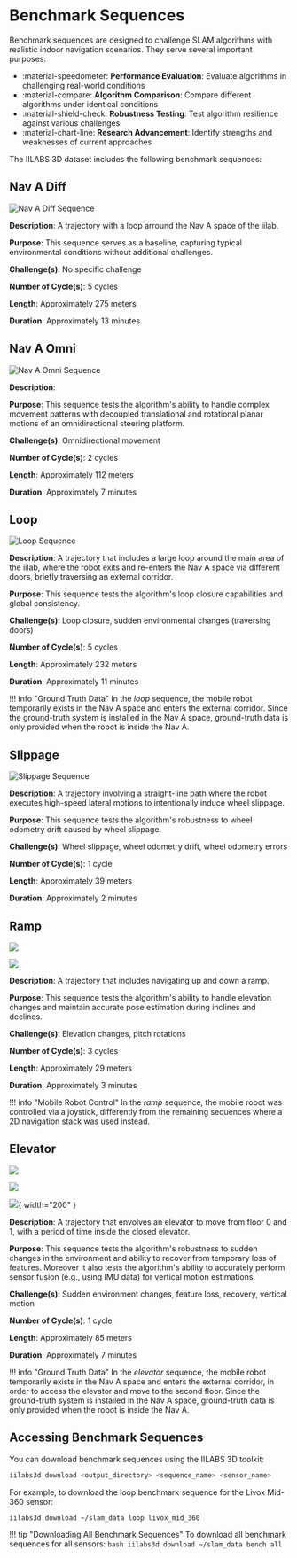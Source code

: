 # Benchmark Sequences

Benchmark sequences are designed to challenge SLAM algorithms with realistic indoor navigation scenarios. They serve several important purposes:

- :material-speedometer: **Performance Evaluation**: Evaluate algorithms in challenging real-world conditions
- :material-compare: **Algorithm Comparison**: Compare different algorithms under identical conditions
- :material-shield-check: **Robustness Testing**: Test algorithm resilience against various challenges
- :material-chart-line: **Research Advancement**: Identify strengths and weaknesses of current approaches

The IILABS 3D dataset includes the following benchmark sequences:

## Nav A Diff

![Nav A Diff Sequence](../../../assets/dataset/sequences/bench_nav_a_diff_trajectory.png)

**Description**: A trajectory with a loop arround the Nav A space of the iilab.

**Purpose**: This sequence serves as a baseline, capturing typical environmental conditions without additional challenges.

**Challenge(s)**: No specific challenge

**Number of Cycle(s)**: 5 cycles

**Length**: Approximately 275 meters

**Duration**: Approximately 13 minutes

## Nav A Omni

![Nav A Omni Sequence](../../../assets/dataset/sequences/bench_nav_a_omni_trajectory.png)

**Description**: 

**Purpose**: This sequence tests the algorithm's ability to handle complex movement patterns with decoupled translational and rotational planar motions of an omnidirectional steering platform.

**Challenge(s)**: Omnidirectional movement

**Number of Cycle(s)**: 2 cycles

**Length**: Approximately 112 meters

**Duration**: Approximately 7 minutes

## Loop

![Loop Sequence](../../../assets/dataset/sequences/bench_loop_trajectory.png)

**Description**: A trajectory that includes a large loop around the main area of the iilab, where the robot exits and re-enters the Nav A space via different doors, briefly traversing an external corridor.

**Purpose**: This sequence tests the algorithm's loop closure capabilities and global consistency.

**Challenge(s)**: Loop closure, sudden environmental changes (traversing doors)

**Number of Cycle(s)**: 5 cycles

**Length**: Approximately 232 meters

**Duration**: Approximately 11 minutes

!!! info "Ground Truth Data"
    In the *loop* sequence, the mobile robot temporarily exists in the Nav A space and enters the external corridor. Since the ground-truth system is installed in the Nav A space, ground-truth data is only provided when the robot is inside the Nav A.

## Slippage

![Slippage Sequence](../../../assets/dataset/sequences/bench_slippage_trajectory.png)

**Description**: A trajectory involving a straight-line path where the robot executes high-speed lateral motions to intentionally induce wheel slippage.

**Purpose**: This sequence tests the algorithm's robustness to wheel odometry drift caused by wheel slippage.

**Challenge(s)**: Wheel slippage, wheel odometry drift, wheel odometry errors

**Number of Cycle(s)**: 1 cycle

**Length**: Approximately 39 meters

**Duration**: Approximately 2 minutes

## Ramp

<div class="grid" markdown>

![](../../../assets/dataset/sequences/bench_ramp_photo_1.png)

![](../../../assets/dataset/sequences/bench_ramp_photo_2.png)

</div>

**Description**: A trajectory that includes navigating up and down a ramp.

**Purpose**: This sequence tests the algorithm's ability to handle elevation changes and maintain accurate pose estimation during inclines and declines.

**Challenge(s)**: Elevation changes, pitch rotations

**Number of Cycle(s)**: 3 cycles

**Length**: Approximately 29 meters

**Duration**: Approximately 3 minutes

!!! info "Mobile Robot Control"
    In the *ramp* sequence, the mobile robot was controlled via a joystick, differently from the remaining sequences where a 2D navigation stack was used instead.

## Elevator

<div class="grid" markdown>

![](../../../assets/dataset/sequences/bench_elevator_nn0_trajectory.png)

![](../../../assets/dataset/sequences/bench_elevator_nn1_trajectory.png)

![](../../../assets/dataset/sequences/bench_elevator_photo.png){ width="200" }

</div>

**Description**: A trajectory that envolves an elevator to move from floor 0 and 1, with a period of time inside the closed elevator.

**Purpose**: This sequence tests the algorithm's robustness to sudden changes in the environment and ability to recover from temporary loss of features. Moreover it also tests the algorithm's ability to accurately perform sensor fusion (e.g., using IMU data) for vertical motion estimations.

**Challenge(s)**: Sudden environment changes, feature loss, recovery, vertical motion

**Number of Cycle(s)**: 1 cycle

**Length**: Approximately 85 meters

**Duration**: Approximately 7 minutes

!!! info "Ground Truth Data"
    In the *elevator* sequence, the mobile robot temporarily exists in the Nav A space and enters the external corridor, in order to access the elevator and move to the second floor. Since the ground-truth system is installed in the Nav A space, ground-truth data is only provided when the robot is inside the Nav A.

## Accessing Benchmark Sequences

You can download benchmark sequences using the IILABS 3D toolkit:

```bash
iilabs3d download <output_directory> <sequence_name> <sensor_name>
```

For example, to download the loop benchmark sequence for the Livox Mid-360 sensor:

```bash
iilabs3d download ~/slam_data loop livox_mid_360
```

!!! tip "Downloading All Benchmark Sequences"
    To download all benchmark sequences for all sensors:
    ```bash
    iilabs3d download ~/slam_data bench all
    ```